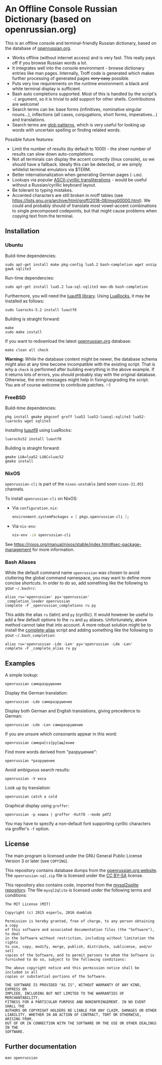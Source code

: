 # An Offline Console Russian Dictionary (based on openrussian.org)

This is an offline console and terminal-friendly Russian dictionary,
based on the database of [openrussian.org](https://en.openrussian.org/).

* Works offline (without internet access) and is very fast.
  This really pays off if you browse Russian words a lot.
* It integrates well into the console environment - browse dictionary
  entries like man pages.
  Internally, Troff code is generated which makes further processing of generated
  pages ~~very easy~~ possible.
* Puts very low requirements on the runtime environment:
  a black and white terminal display is sufficient.
* Bash auto completions supported.
  Most of this is handled by the script's `-C` argument, so it
  is trivial to add support for other shells.
  Contributions are welcome!
* Search terms can be: base forms (infinitives, nominative singular nouns...),
  inflections (all cases, conjugations, short forms, imperatives...) and
  translations.
* Search terms are [glob patterns](https://en.wikipedia.org/wiki/Glob_(programming)),
  which is very useful for looking up words with uncertain spelling or finding
  related words.

Possible future features:

* Limit the number of results (by default to 1000) - the sheer number of results
  can slow down auto-completions.
* Not all terminals can display the accent correctly (linux console), so we should have
  a fallback.
  Ideally this can be detected, or we simply whitelist terminal emulators via $TERM.
* Better internationalization when generating German pages (`-Lde`).
* Lookups via popular
  [ASCII-cyrillic transliterations](https://en.wikipedia.org/wiki/Informal_romanizations_of_Cyrillic) -
  would be useful without a Russian/cyrillic keyboard layout.
* Be tolerant to typing mistakes.
* Accented characters are still broken in nroff tables
  (see https://lists.gnu.org/archive/html/groff/2018-08/msg00000.html).
  We could and probably should of translate most vowel-accent combinations to single precomposed codepoints,
  but that might cause problems when copying text from the terminal.

## Installation

### Ubuntu

Build-time dependencies:

    sudo apt-get install make pkg-config lua5.2 bash-completion wget unzip gawk sqlite3

Run-time dependencies:

    sudo apt-get install lua5.2 lua-sql-sqlite3 man-db bash-completion

Furthermore, you will need the [luautf8 library](https://github.com/starwing/luautf8).
Using [LuaRocks](https://luarocks.org/), it may be installed as follows:

    sudo luarocks-5.2 install luautf8

Building is straight forward:

    make
    sudo make install

If you want to redownload the latest [openrussian.org](https://en.openrussian.org/)
database:

    make clean all check

**Warning:** While the database content might be newer, the database schema
might also at any time become incompatible with the existing script.
That is why a `check` is performed after building everything in the above
example.
If it returns lots of errors, you should probably stay with the original database.
Otherwise, the error messages might help in fixing/upgrading the script.
You are of course welcome to contribute patches. :-)

### FreeBSD

Build-time dependencies:

    pkg install gmake pkgconf groff lua52 lua52-luasql-sqlite3 lua52-luarocks wget sqlite3

Installing [luautf8](https://github.com/starwing/luautf8) using LuaRocks:

    luarocks52 install luautf8

Building is straight forward:

    gmake LUA=lua52 LUAC=luac52
    gmake install

### NixOS

`openrussian-cli` is part of the `nixos-unstable` (and soon `nixos-21.05`) channels.

To install `openrussian-cli` on NixOS:
* Via `configuration.nix`:
  ```nix
  environment.systemPackages = [ pkgs.openrussian-cli ];
  ```
* Via `nix-env`:
  ```bash
  nix-env -iA openrussian-cli
  ```

See https://nixos.org/manual/nixos/stable/index.html#sec-package-management for more information.

### Bash Aliases

While the default command name `openrussian` was chosen to avoid cluttering the
global command namespace, you may want to define more concise shortcuts.
In order to do so, add something like the following to your `~/.bashrc`:

    alias ru='openrussian' ру='openrussian'
    _completion_loader openrussian
    complete -F _openrussian_completions ru ру

This adds the alias `ru` (latin) and `ру` (cyrillic).
It would however be useful to add a few default options to the `ru` and `ру` aliases.
Unfortunately, above method cannot take that into account.
A more robust solution might be to install the
[complete-alias](https://github.com/cykerway/complete-alias) script and adding
something like the following to your `~/.bash_completion`:

    alias ru='openrussian -Lde -Len' ру='openrussian -Lde -Len'
    complete -F _complete_alias ru ру

## Examples

A simple lookup:

    openrussian саморазрушение

Display the German translation:

    openrussian -Lde саморазрушение

Display both German and English translations, giving precedence to German:

    openrussian -Lde -Len саморазрушение

If you are unsure which consonants appear in this word:

    openrussian самора[сз]ру[шщ]ение

Find more words derived from "разрушение":

    openrussian *разрушение

Avoid ambiguous search results:

    openrussian -V коса

Look up by translation:

    openrussian catch a cold

Graphical display using `groffer`:

    openrussian -p кошка | groffer -Kutf8 --mode pdf2

You may have to specify a non-default font supporting
cyrillic characters via groffer's `-f` option.

## License

The main program is licensed under the GNU General Public License Version 3 or later
(see `COPYING`).

This repository contains database dumps from the
[openrussian.org website](https://en.openrussian.org/dictionary).
The `openrussian-sql.zip` file is licensed under the [CC BY-SA](https://creativecommons.org/licenses/)
license.

This repository also contains code, imported from the
[mysql2sqlite repository](https://github.com/dumblob/mysql2sqlite.git).
The file `mysql2qlite` is licensed under the following terms and conditions:

```
The MIT License (MIT)

Copyright (c) 2015 esperlu, 2016 dumblob

Permission is hereby granted, free of charge, to any person obtaining a copy
of this software and associated documentation files (the "Software"), to deal
in the Software without restriction, including without limitation the rights
to use, copy, modify, merge, publish, distribute, sublicense, and/or sell
copies of the Software, and to permit persons to whom the Software is
furnished to do so, subject to the following conditions:

The above copyright notice and this permission notice shall be included in all
copies or substantial portions of the Software.

THE SOFTWARE IS PROVIDED "AS IS", WITHOUT WARRANTY OF ANY KIND, EXPRESS OR
IMPLIED, INCLUDING BUT NOT LIMITED TO THE WARRANTIES OF MERCHANTABILITY,
FITNESS FOR A PARTICULAR PURPOSE AND NONINFRINGEMENT. IN NO EVENT SHALL THE
AUTHORS OR COPYRIGHT HOLDERS BE LIABLE FOR ANY CLAIM, DAMAGES OR OTHER
LIABILITY, WHETHER IN AN ACTION OF CONTRACT, TORT OR OTHERWISE, ARISING FROM,
OUT OF OR IN CONNECTION WITH THE SOFTWARE OR THE USE OR OTHER DEALINGS IN THE
SOFTWARE.
```

## Further documentation

    man openrussian
